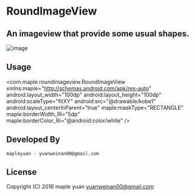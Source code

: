 RoundImageView
============
An imageview that provide some usual shapes.
------------
 ![image](https://github.com/mapleyuan/RoundImageView/blob/master/app/screenshot.png)
 
Usage
------------


<com.maple.roundimageview.RoundImageView
           xmlns:maple="http://schemas.android.com/apk/res-auto"
            android:layout_width="100dp"
            android:layout_height="100dp"
            android:scaleType="fitXY"
            android:src="@drawable/kobe1"
            android:layout_centerInParent="true"
            maple:maskType="RECTANGLE"
            maple:borderWidth_Ri="5dp"
            maple:borderColor_Ri="@android:color/white"
            />


Developed By
-------------

    mapleyuan - yuanweinan00@gmail.com

License
-------------

Copyright (C) 2016 maple yuan <yuanweinan00@gmail.com>
